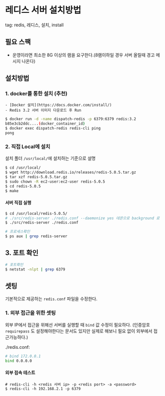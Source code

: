 # 레디스 서버 설치방법
tag: redis, 레디스, 설치, install 

## 필요 스팩
- 운영이라면 최소한 8G 이상의 램을 요구한다.(8램이하일 경우 서버 올릴때 경고 메시지 나온다)

## 설치방법

### 1. docker를 통한 설치 (추천)

    - [Docker 설치](https://docs.docker.com/install/)
    - Redis 3.2 서버 이미지 다운로드 후 Run

```bash
$ docker run -d -name dispatch-redis -p 6379:6379 redis:3.2
b85e3cb2ddc....(docker_container_id)
$ docker exec dispatch-redis redis-cli ping
pong
```

### 2. 직접 Local에 설치
설치 폴더 `/usr/local/`에 설치하는 기준으로 설명

```bash
$ cd /usr/local/
$ wget http://download.redis.io/releases/redis-5.0.5.tar.gz
$ tar xzf redis-5.0.5.tar.gz
$ sudo chown -R ec2-user:ec2-user redis-5.0.5
$ cd redis-5.0.5
$ make

```

#### 서버 직접 실행
```bash
$ cd /usr/local/redis-5.0.5/
# ./src/redis-server ./redis.conf --daemonize yes 데몬으로 background 로 띄울경우
$ ./src/redis-server ./redis.conf

# 프로세스확인
$ ps aux | grep redis-server
```

## 3. 포트 확인
```bash
# 포트확인
$ netstat -nlpt | grep 6379
```


## 셋팅
기본적으로 제공하는 `redis.conf` 파일을 수정한다.

### 1. 외부 접근을 위한 셋팅
외부 IP에서 접근을 위해선 서버를 실행할 때 `bind` 값 수정이 필요하다. (인증암호 `requirepass` 도 설정해야한다는 문서도 있지만 실제로 해보니 필요 없이 외부에서 접근가능하다.)

./redis.conf:
```sh
# bind 172.0.0.1
bind 0.0.0.0 
```

#### 외부 접속 테스트
```
# redis-cli -h <redis 서버 ip> -p <redis port> -a <password>
$ redis-cli -h 192.168.2.1 -p 6379
```

